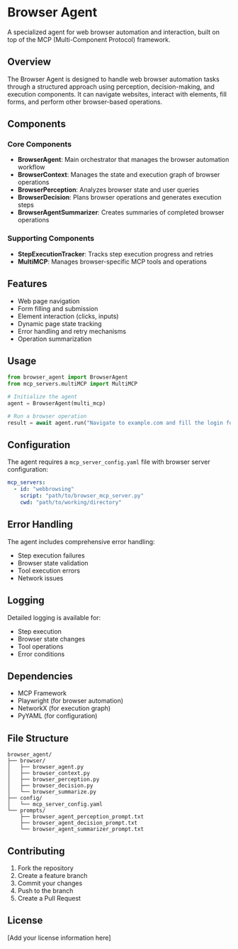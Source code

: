# Browser Agent

A specialized agent for web browser automation and interaction, built on top of the MCP (Multi-Component Protocol) framework.

## Overview

The Browser Agent is designed to handle web browser automation tasks through a structured approach using perception, decision-making, and execution components. It can navigate websites, interact with elements, fill forms, and perform other browser-based operations.

## Components

### Core Components

- **BrowserAgent**: Main orchestrator that manages the browser automation workflow
- **BrowserContext**: Manages the state and execution graph of browser operations
- **BrowserPerception**: Analyzes browser state and user queries
- **BrowserDecision**: Plans browser operations and generates execution steps
- **BrowserAgentSummarizer**: Creates summaries of completed browser operations

### Supporting Components

- **StepExecutionTracker**: Tracks step execution progress and retries
- **MultiMCP**: Manages browser-specific MCP tools and operations

## Features

- Web page navigation
- Form filling and submission
- Element interaction (clicks, inputs)
- Dynamic page state tracking
- Error handling and retry mechanisms
- Operation summarization

## Usage

```python
from browser_agent import BrowserAgent
from mcp_servers.multiMCP import MultiMCP

# Initialize the agent
agent = BrowserAgent(multi_mcp)

# Run a browser operation
result = await agent.run("Navigate to example.com and fill the login form")
```

## Configuration

The agent requires a `mcp_server_config.yaml` file with browser server configuration:

```yaml
mcp_servers:
  - id: "webbrowsing"
    script: "path/to/browser_mcp_server.py"
    cwd: "path/to/working/directory"
```

## Error Handling

The agent includes comprehensive error handling:
- Step execution failures
- Browser state validation
- Tool execution errors
- Network issues

## Logging

Detailed logging is available for:
- Step execution
- Browser state changes
- Tool operations
- Error conditions

## Dependencies

- MCP Framework
- Playwright (for browser automation)
- NetworkX (for execution graph)
- PyYAML (for configuration)

## File Structure

```
browser_agent/
├── browser/
│   ├── browser_agent.py
│   ├── browser_context.py
│   ├── browser_perception.py
│   ├── browser_decision.py
│   └── browser_summarize.py
├── config/
│   └── mcp_server_config.yaml
└── prompts/
    ├── browser_agent_perception_prompt.txt
    ├── browser_agent_decision_prompt.txt
    └── browser_agent_summarizer_prompt.txt
```

## Contributing

1. Fork the repository
2. Create a feature branch
3. Commit your changes
4. Push to the branch
5. Create a Pull Request

## License

[Add your license information here]